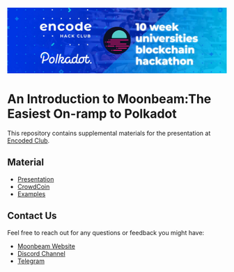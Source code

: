 ![EncodeClub Moonbeam](MoonbeamEncodeClub.png)

# An Introduction to Moonbeam:The Easiest On-ramp to Polkadot

This repository contains supplemental materials for the presentation at [Encoded Club](https://www.encode.club/).

## Material

-  [Presentation](https://docs.google.com/presentation/d/15bn7NxEFpAD2V5GeXpCizEBFAHG5W5d3-66U_DAHFFA/edit?usp=sharing)
-  [CrowdCoin](https://github.com/PureStake/moonbeam-presentations/tree/main/202012-encoded-club/CrowdCoin)
-  [Examples](https://github.com/PureStake/moonbeam-presentations/tree/main/202012-encoded-club/Examples)

## Contact Us

Feel free to reach out for any questions or feedback you might have:

-  [Moonbeam Website](https://moonbeam.network/)
-  [Discord Channel](https://discord.gg/nWbtA9x)
-  [Telegram](https://t.me/Moonbeam_Official)
